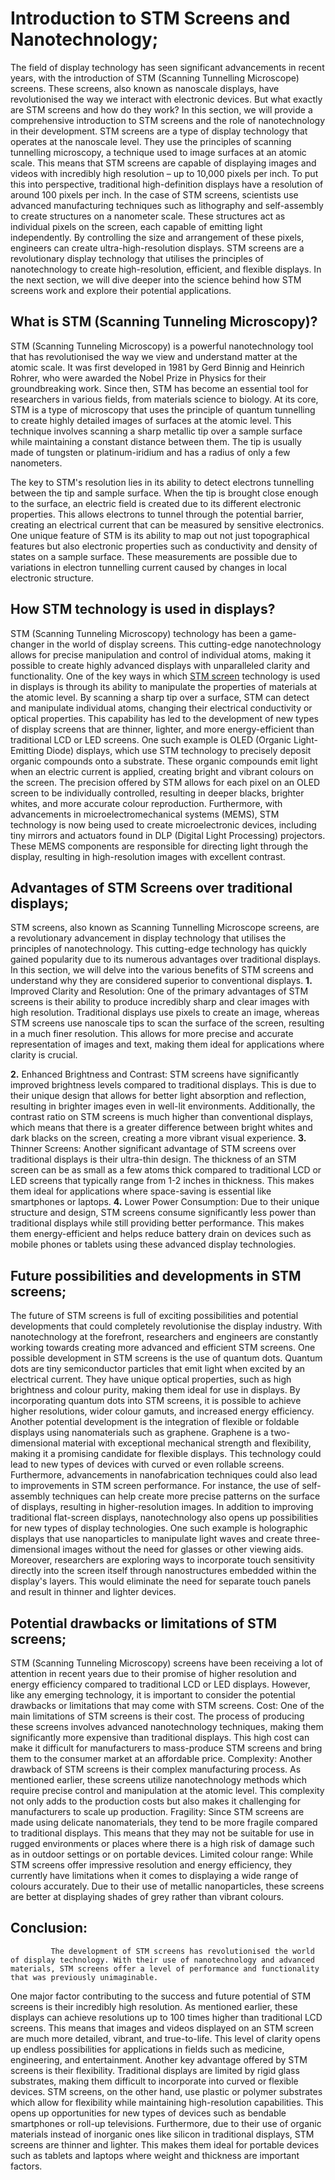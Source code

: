 # Introduction to STM Screens and Nanotechnology;
The field of display technology has seen significant advancements in recent years, with the introduction of STM (Scanning Tunnelling Microscope) screens. These screens, also known as nanoscale displays, have revolutionised the way we interact with electronic devices. But what exactly are STM screens and how do they work? In this section, we will provide a comprehensive introduction to STM screens and the role of nanotechnology in their development.
STM screens are a type of display technology that operates at the nanoscale level. They use the principles of scanning tunnelling microscopy, a technique used to image surfaces at an atomic scale. This means that STM screens are capable of displaying images and videos with incredibly high resolution – up to 10,000 pixels per inch. To put this into perspective, traditional high-definition displays have a resolution of around 100 pixels per inch.
In the case of STM screens, scientists use advanced manufacturing techniques such as lithography and self-assembly to create structures on a nanometer scale. These structures act as individual pixels on the screen, each capable of emitting light independently. By controlling the size and arrangement of these pixels, engineers can create ultra-high-resolution displays.
STM screens are a revolutionary display technology that utilises the principles of nanotechnology to create high-resolution, efficient, and flexible displays. In the next section, we will dive deeper into the science behind how STM screens work and explore their potential applications.
## What is STM (Scanning Tunneling Microscopy)?
STM (Scanning Tunneling Microscopy) is a powerful nanotechnology tool that has revolutionised the way we view and understand matter at the atomic scale. It was first developed in 1981 by Gerd Binnig and Heinrich Rohrer, who were awarded the Nobel Prize in Physics for their groundbreaking work. Since then, STM has become an essential tool for researchers in various fields, from materials science to biology.
At its core, STM is a type of microscopy that uses the principle of quantum tunnelling to create highly detailed images of surfaces at the atomic level. This technique involves scanning a sharp metallic tip over a sample surface while maintaining a constant distance between them. The tip is usually made of tungsten or platinum-iridium and has a radius of only a few nanometers.

The key to STM's resolution lies in its ability to detect electrons tunnelling between the tip and sample surface. When the tip is brought close enough to the surface, an electric field is created due to its different electronic properties. This allows electrons to tunnel through the potential barrier, creating an electrical current that can be measured by sensitive electronics.
One unique feature of STM is its ability to map out not just topographical features but also electronic properties such as conductivity and density of states on a sample surface. These measurements are possible due to variations in electron tunnelling current caused by changes in local electronic structure.
## How STM technology is used in displays?
STM (Scanning Tunneling Microscopy) technology has been a game-changer in the world of display screens. This cutting-edge nanotechnology allows for precise manipulation and control of individual atoms, making it possible to create highly advanced displays with unparalleled clarity and functionality.
One of the key ways in which <a href="https://www.generalkinematics.com/product/stm-screens/" rel="nofollow"> STM screen</a> technology is used in displays is through its ability to manipulate the properties of materials at the atomic level. By scanning a sharp tip over a surface, STM can detect and manipulate individual atoms, changing their electrical conductivity or optical properties. This capability has led to the development of new types of display screens that are thinner, lighter, and more energy-efficient than traditional LCD or LED screens.
One such example is OLED (Organic Light-Emitting Diode) displays, which use STM technology to precisely deposit organic compounds onto a substrate. These organic compounds emit light when an electric current is applied, creating bright and vibrant colours on the screen. The precision offered by STM allows for each pixel on an OLED screen to be individually controlled, resulting in deeper blacks, brighter whites, and more accurate colour reproduction.
Furthermore, with advancements in microelectromechanical systems (MEMS), STM technology is now being used to create microelectronic devices, including tiny mirrors and actuators found in DLP (Digital Light Processing) projectors. These MEMS components are responsible for directing light through the display, resulting in high-resolution images with excellent contrast.
## Advantages of STM Screens over traditional displays;
STM screens, also known as Scanning Tunnelling Microscope screens, are a revolutionary advancement in display technology that utilises the principles of nanotechnology. This cutting-edge technology has quickly gained popularity due to its numerous advantages over traditional displays. In this section, we will delve into the various benefits of STM screens and understand why they are considered superior to conventional displays.
**1.** Improved Clarity and Resolution:
One of the primary advantages of STM screens is their ability to produce incredibly sharp and clear images with high resolution. Traditional displays use pixels to create an image, whereas STM screens use nanoscale tips to scan the surface of the screen, resulting in a much finer resolution. This allows for more precise and accurate representation of images and text, making them ideal for applications where clarity is crucial.

**2.** Enhanced Brightness and Contrast:
STM screens have significantly improved brightness levels compared to traditional displays. This is due to their unique design that allows for better light absorption and reflection, resulting in brighter images even in well-lit environments. Additionally, the contrast ratio on STM screens is much higher than conventional displays, which means that there is a greater difference between bright whites and dark blacks on the screen, creating a more vibrant visual experience.
**3.** Thinner Screens:
Another significant advantage of STM screens over traditional displays is their ultra-thin design. The thickness of an STM screen can be as small as a few atoms thick compared to traditional LCD or LED screens that typically range from 1-2 inches in thickness. This makes them ideal for applications where space-saving is essential like smartphones or laptops.
**4.** Lower Power Consumption:
Due to their unique structure and design, STM screens consume significantly less power than traditional displays while still providing better performance. This makes them energy-efficient and helps reduce battery drain on devices such as mobile phones or tablets using these advanced display technologies.
## Future possibilities and developments in STM screens;
The future of STM screens is full of exciting possibilities and potential developments that could completely revolutionise the display industry. With nanotechnology at the forefront, researchers and engineers are constantly working towards creating more advanced and efficient STM screens.
One possible development in STM screens is the use of quantum dots. Quantum dots are tiny semiconductor particles that emit light when excited by an electrical current. They have unique optical properties, such as high brightness and colour purity, making them ideal for use in displays. By incorporating quantum dots into STM screens, it is possible to achieve higher resolutions, wider colour gamuts, and increased energy efficiency.
Another potential development is the integration of flexible or foldable displays using nanomaterials such as graphene. Graphene is a two-dimensional material with exceptional mechanical strength and flexibility, making it a promising candidate for flexible displays. This technology could lead to new types of devices with curved or even rollable screens.
Furthermore, advancements in nanofabrication techniques could also lead to improvements in STM screen performance. For instance, the use of self-assembly techniques can help create more precise patterns on the surface of displays, resulting in higher-resolution images.
In addition to improving traditional flat-screen displays, nanotechnology also opens up possibilities for new types of display technologies. One such example is holographic displays that use nanoparticles to manipulate light waves and create three-dimensional images without the need for glasses or other viewing aids.
Moreover, researchers are exploring ways to incorporate touch sensitivity directly into the screen itself through nanostructures embedded within the display's layers. This would eliminate the need for separate touch panels and result in thinner and lighter devices.
## Potential drawbacks or limitations of STM screens;
STM (Scanning Tunneling Microscopy) screens have been receiving a lot of attention in recent years due to their promise of higher resolution and energy efficiency compared to traditional LCD or LED displays. However, like any emerging technology, it is important to consider the potential drawbacks or limitations that may come with STM screens.
 Cost: One of the main limitations of STM screens is their cost. The process of producing these screens involves advanced nanotechnology techniques, making them significantly more expensive than traditional displays. This high cost can make it difficult for manufacturers to mass-produce STM screens and bring them to the consumer market at an affordable price.
 Complexity: Another drawback of STM screens is their complex manufacturing process. As mentioned earlier, these screens utilize nanotechnology methods which require precise control and manipulation at the atomic level. This complexity not only adds to the production costs but also makes it challenging for manufacturers to scale up production.
 Fragility: Since STM screens are made using delicate nanomaterials, they tend to be more fragile compared to traditional displays. This means that they may not be suitable for use in rugged environments or places where there is a high risk of damage such as in outdoor settings or on portable devices.
 Limited colour range: While STM screens offer impressive resolution and energy efficiency, they currently have limitations when it comes to displaying a wide range of colours accurately. Due to their use of metallic nanoparticles, these screens are better at displaying shades of grey rather than vibrant colours.
## Conclusion: 
             The development of STM screens has revolutionised the world of display technology. With their use of nanotechnology and advanced materials, STM screens offer a level of performance and functionality that was previously unimaginable.
One major factor contributing to the success and future potential of STM screens is their incredibly high resolution. As mentioned earlier, these displays can achieve resolutions up to 100 times higher than traditional LCD screens. This means that images and videos displayed on an STM screen are much more detailed, vibrant, and true-to-life. This level of clarity opens up endless possibilities for applications in fields such as medicine, engineering, and entertainment.
Another key advantage offered by STM screens is their flexibility. Traditional displays are limited by rigid glass substrates, making them difficult to incorporate into curved or flexible devices. STM screens, on the other hand, use plastic or polymer substrates which allow for flexibility while maintaining high-resolution capabilities. This opens up opportunities for new types of devices such as bendable smartphones or roll-up televisions.
Furthermore, due to their use of organic materials instead of inorganic ones like silicon in traditional displays, STM screens are thinner and lighter. This makes them ideal for portable devices such as tablets and laptops where weight and thickness are important factors.

